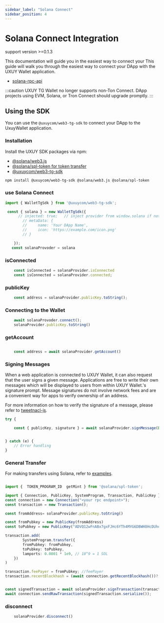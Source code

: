 ```yaml
---
sidebar_label: "Solana Connect"
sidebar_position: 4
---
```

# Solana Connect Integration

support version >=0.1.3

This documentation will guide you in the easiest way to connect your This guide will walk you through the easiest way to connect your DApp with the UXUY Wallet application.

  - [solana-rpc-api](http://cw.hubwiz.com/card/c/solana-rpc-api/1/1/42/)

:::caution
UXUY TG Wallet no longer supports non-Ton Connect. DApp projects using EVM, Solana, or Tron Connect should upgrade promptly.
:::

## Using the SDK
You can use the `@uxuycom/web3-tg-sdk` to connect your DApp to the UxuyWallet application.


### Installation
Install the UXUY SDK  packages via npm:

- [@solana/web3.js](https://www.npmjs.com/package/@solana/web3.js)
- [@solana/spl-token for token transfer](https://www.npmjs.com/package/@solana/spl-token)
- [@uxuycom/web3-tg-sdk](https://www.npmjs.com/package/@uxuycom/web3-tg-sdk)

```bash
npm install @uxuycom/web3-tg-sdk @solana/web3.js @solana/spl-token
```
### use Solana Connect

```ts
import { WalletTgSdk } from '@uxuycom/web3-tg-sdk';

 const { solana } = new WalletTgSdk({
      // injected: true;   // inject provider from window.solana if not      provided
        // metaData: {
        //     name: 'Your DApp Name',
        //     icon: 'https://example.com/icon.png'
        // }

    });
   const solanaProvoder = solana
```


### isConnected

```ts
    const isConnected = solanaProvider.isConnected
    const isConnected = solanaProvider.connected;
```

### publicKey

```ts
    const address = solanaProvider.publicKey.toString();
```


### Connecting to the Wallet

```ts
    await solanaProvoder.connect();
    solanaProvider.publicKey.toString()
```

### getAccount
```ts

    const address = await solanaProvider.getAccount()
```



###  Signing Messages

When a web application is connected to UXUY Wallet, it can also request that the user signs a given message. Applications are free to write their own messages which will be displayed to users from within UXUY Wallet.'s signature prompt. Message signatures do not involve network fees and are a convenient way for apps to verify ownership of an address.

  For more information on how to verify the signature of a message, please refer to [tweetnacl-js](https://github.com/dchest/tweetnacl-js/blob/master/README.md#naclsigndetachedverifymessage-signature-publickey).

```ts
try {

    const { publicKey, signature } = await solanaProvider.signMessage(Buffer.from("0x1232131").toString("hex"));


} catch (e) {
    // Error handling
}

```

### General Transfer

For making transfers using Solana, refer to [examples](https://github.com/solana-labs/solana-program-library/tree/master/token/js/examples).

```ts

import {  TOKEN_PROGRAM_ID  getMint } from '@solana/spl-token';

import { Connection, PublicKey, SystemProgram, Transaction, PublicKey } from '@solana/web3.js';
const connection = new Connection("<your rpc endpoint>");
const transaction = new Transaction();

const fromAddress= solanaProvider.publicKey.toString()

const fromPubkey = new PublicKey(fromAddress)
const toPubkey = new PublicKey("ADVQ12wFnABx7gxFJHc6YTh4MYG6DBWH8HcDUhoaQkQq");

transaction.add(
        SystemProgram.transfer({
        fromPubkey: fromPubkey,
        toPubkey: toPubkey,
        lamports: 0.0001 * 1e9, // 10^9 = 1 SOL
    })
)

transaction.feePayer = fromPubkey; //feePayer
transaction.recentBlockhash = (await connection.getRecentBlockhash())?.blockhash;


const signedTransaction = await solanaProvider.signTransaction(transaction)
await connection.sendRawTransaction(signedTransaction.serialize());

```



### disconnect

```ts
    solanaProvider.disconnect()
```
